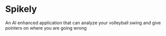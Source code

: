 # Spikely
An AI enhanced application that can analyze your volleyball swing and give pointers on where you are going wrong
